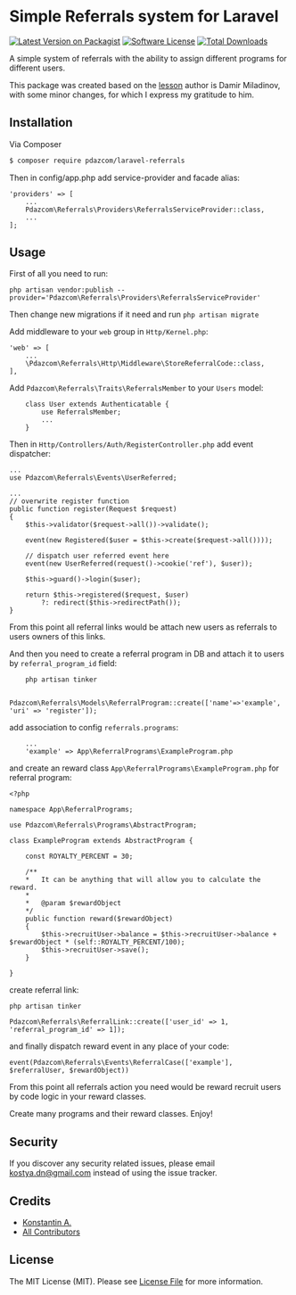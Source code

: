 # Simple Referrals system for Laravel

[![Latest Version on Packagist][ico-version]][link-packagist]
[![Software License][ico-license]](LICENSE)
[![Total Downloads][ico-downloads]][link-downloads]

A simple system of referrals with the ability to assign different programs for different users.

This package was created based on the [lesson](https://blog.damirmiladinov.com/laravel/building-laravel-referral-system.html#.Wc4eA6xJaHo) 
author is Damir Miladinov, with some minor changes, for which I express my gratitude to him.

## Installation
Via Composer

``` bash
$ composer require pdazcom/laravel-referrals
```

Then in config/app.php add service-provider and facade alias:

```
'providers' => [
    ...
    Pdazcom\Referrals\Providers\ReferralsServiceProvider::class,
    ...
];
```

## Usage

First of all you need to run:
```
php artisan vendor:publish --provider='Pdazcom\Referrals\Providers\ReferralsServiceProvider' 
```
Then change new migrations if it need and run `php artisan migrate`

Add middleware to your `web` group in `Http/Kernel.php`:

```
'web' => [
    ...
    \Pdazcom\Referrals\Http\Middleware\StoreReferralCode::class,
],

```

Add `Pdazcom\Referrals\Traits\ReferralsMember` to your `Users` model:

```
    class User extends Authenticatable {
        use ReferralsMember;
        ...
    }
```

Then in `Http/Controllers/Auth/RegisterController.php` add event dispatcher:

```
...
use Pdazcom\Referrals\Events\UserReferred;

...
// overwrite register function
public function register(Request $request)
{
    $this->validator($request->all())->validate();

    event(new Registered($user = $this->create($request->all())));
    
    // dispatch user referred event here
    event(new UserReferred(request()->cookie('ref'), $user));

    $this->guard()->login($user);

    return $this->registered($request, $user)
        ?: redirect($this->redirectPath());
}
```

From this point all referral links would be attach new users as referrals to users owners of this links.

And then you need to create a referral program in DB and attach it to users by `referral_program_id` field:

```
    php artisan tinker
    
    Pdazcom\Referrals\Models\ReferralProgram::create(['name'=>'example', 'uri' => 'register']);
```

add association to config `referrals.programs`:
```
    ...
    'example' => App\ReferralPrograms\ExampleProgram.php
```
and create an reward class `App\ReferralPrograms\ExampleProgram.php` for referral program:

```
<?php

namespace App\ReferralPrograms;

use Pdazcom\Referrals\Programs\AbstractProgram;

class ExampleProgram extends AbstractProgram {

    const ROYALTY_PERCENT = 30;

    /**
    *   It can be anything that will allow you to calculate the reward.   
    * 
    *   @param $rewardObject
    */
    public function reward($rewardObject)
    {
        $this->recruitUser->balance = $this->recruitUser->balance + $rewardObject * (self::ROYALTY_PERCENT/100);
        $this->recruitUser->save();
    }

}
```

create referral link:
```
php artisan tinker

Pdazcom\Referrals\ReferralLink::create(['user_id' => 1, 'referral_program_id' => 1]);
```

and finally dispatch reward event in any place of your code:

```
event(Pdazcom\Referrals\Events\ReferralCase(['example'], $referralUser, $rewardObject))
```

From this point all referrals action you need would be reward recruit users by code logic in your reward classes.

Create many programs and their reward classes. Enjoy!

## Security

If you discover any security related issues, please email kostya.dn@gmail.com instead of using the issue tracker.

## Credits

- [Konstantin A.][link-author]
- [All Contributors][link-contributors]

## License

The MIT License (MIT). Please see [License File](LICENSE) for more information.

[ico-version]: https://img.shields.io/packagist/v/pdazcom/laravel-referrals.svg?style=flat-square
[ico-license]: https://img.shields.io/badge/license-MIT-brightgreen.svg?style=flat-square
[ico-travis]: https://img.shields.io/travis/pdazcom/laravel-referrals/master.svg?style=flat-square
[ico-scrutinizer]: https://img.shields.io/scrutinizer/coverage/g/pdazcom/laravel-referrals.svg?style=flat-square
[ico-code-quality]: https://img.shields.io/scrutinizer/g/pdazcom/laravel-referrals.svg?style=flat-square
[ico-downloads]: https://img.shields.io/packagist/dt/pdazcom/laravel-referrals.svg?style=flat-square

[link-packagist]: https://packagist.org/packages/pdazcom/laravel-referrals
[link-travis]: https://travis-ci.org/pdazcom/laravel-referrals
[link-scrutinizer]: https://scrutinizer-ci.com/g/pdazcom/laravel-referrals/code-structure
[link-code-quality]: https://scrutinizer-ci.com/g/pdazcom/laravel-referrals
[link-downloads]: https://packagist.org/packages/pdazcom/laravel-referrals
[link-author]: https://github.com/pdazcom
[link-contributors]: ../../contributors